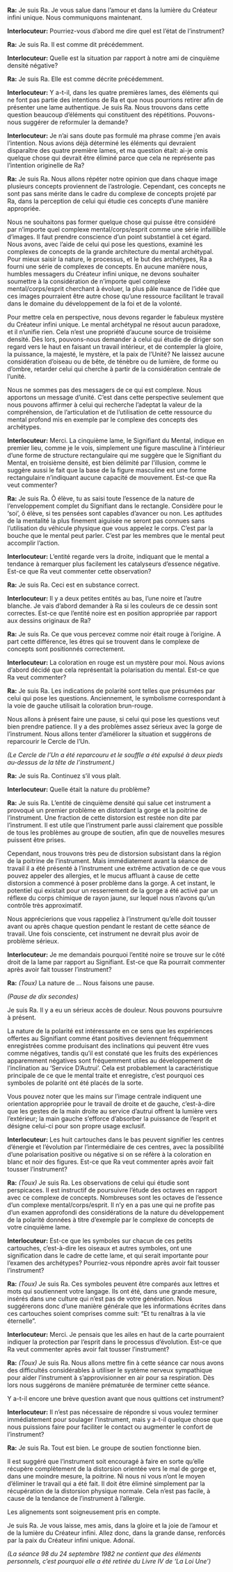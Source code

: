 <p><strong>Ra:</strong> Je suis Ra. Je vous salue dans l’amour et dans la lumière du Créateur infini unique. Nous communiquons maintenant.</p>
<p><strong>Interlocuteur:</strong> Pourriez-vous d’abord me dire quel est l’état de l’instrument?</p>
<p><strong>Ra:</strong> Je suis Ra. Il est comme dit précédemment.</p>
<p><strong>Interlocuteur:</strong> Quelle est la situation par rapport à notre ami de cinquième densité négative?</p>
<p><strong>Ra:</strong> Je suis Ra. Elle est comme décrite précédemment.</p>
<p><strong>Interlocuteur:</strong> Y a-t-il, dans les quatre premières lames, des éléments qui ne font pas partie des intentions de Ra et que nous pourrions retirer afin de présenter une lame authentique. Je suis Ra. Nous trouvons dans cette question beaucoup d’éléments qui constituent des répétitions. Pouvons-nous suggérer de reformuler la demande?</p>
<p><strong>Interlocuteur:</strong> Je n’ai sans doute pas formulé ma phrase comme j’en avais l’intention. Nous avions déjà déterminé les éléments qui devraient disparaître des quatre première lames, et ma question était: ai-je omis quelque chose qui devrait être éliminé parce que cela ne représente pas l’intention originelle de Ra?</p>
<p><strong>Ra:</strong> Je suis Ra. Nous allons répéter notre opinion que dans chaque image plusieurs concepts proviennent de l’astrologie. Cependant, ces concepts ne sont pas sans mérite dans le cadre du complexe de concepts projeté par Ra, dans la perception de celui qui étudie ces concepts d’une manière appropriée.</p>
<p>Nous ne souhaitons pas former quelque chose qui puisse être considéré par n’importe quel complexe mental/corps/esprit comme une série infaillible d’images. Il faut prendre conscience d’un point substantiel à cet égard. Nous avons, avec l’aide de celui qui pose les questions, examiné les complexes de concepts de la grande architecture du mental archétypal. Pour mieux saisir la nature, le processus, et le but des archétypes, Ra a fourni une série de complexes de concepts. En aucune manière nous, humbles messagers du Créateur infini unique, ne devons souhaiter soumettre à la considération de n’importe quel complexe mental/corps/esprit cherchant à évoluer, la plus pâle nuance de l’idée que ces images pourraient être autre chose qu’une ressource facilitant le travail dans le domaine du développement de la foi et de la volonté.</p>
<p>Pour mettre cela en perspective, nous devons regarder le fabuleux mystère du Créateur infini unique. Le mental archétypal ne résout aucun paradoxe, et il n’unifie rien. Cela n’est une propriété d’aucune source de troisième densité. Dès lors, pouvons-nous demander à celui qui étudie de diriger son regard vers le haut en faisant un travail intérieur, et de contempler la gloire, la puissance, la majesté, le mystère, et la paix de l’Unité? Ne laissez aucune considération d’oiseau ou de bête, de ténèbre ou de lumière, de forme ou d’ombre, retarder celui qui cherche à partir de la considération centrale de l’unité.</p>
<p>Nous ne sommes pas des messagers de ce qui est complexe. Nous apportons un message d’unité. C’est dans cette perspective seulement que nous pouvons affirmer à celui qui recherche l’adeptat la valeur de la compréhension, de l’articulation et de l’utilisation de cette ressource du mental profond mis en exemple par le complexe des concepts des archétypes.</p>
<p><strong>Interlocuteur:</strong> Merci. La cinquième lame, le Signifiant du Mental, indique en premier lieu, comme je le vois, simplement une figure masculine à l’intérieur d’une forme de structure rectangulaire qui me suggère que le Signifiant du Mental, en troisième densité, est bien délimité par l’illusion, comme le suggère aussi le fait que la base de la figure masculine est une forme rectangulaire n’indiquant aucune capacité de mouvement. Est-ce que Ra veut commenter?</p>
<p><strong>Ra:</strong> Je suis Ra. Ô élève, tu as saisi toute l’essence de la nature de l’enveloppement complet du Signifiant dans le rectangle. Considère pour le ‘soi’, ô élève, si tes pensées sont capables d’avancer ou non. Les aptitudes de la mentalité la plus finement aiguisée ne seront pas connues sans l’utilisation du véhicule physique que vous appelez le corps. C’est par la bouche que le mental peut parler. C’est par les membres que le mental peut accomplir l’action.</p>
<p><strong>Interlocuteur:</strong> L’entité regarde vers la droite, indiquant que le mental a tendance à remarquer plus facilement les catalyseurs d’essence négative. Est-ce que Ra veut commenter cette observation?</p>
<p><strong>Ra:</strong> Je suis Ra. Ceci est en substance correct.</p>
<p><strong>Interlocuteur:</strong> Il y a deux petites entités au bas, l’une noire et l’autre blanche. Je vais d’abord demander à Ra si les couleurs de ce dessin sont correctes. Est-ce que l’entité noire est en position appropriée par rapport aux dessins originaux de Ra?</p>
<p><strong>Ra:</strong> Je suis Ra. Ce que vous percevez comme noir était rouge à l’origine. A part cette différence, les êtres qui se trouvent dans le complexe de concepts sont positionnés correctement.</p>
<p><strong>Interlocuteur:</strong> La coloration en rouge est un mystère pour moi. Nous avions d’abord décidé que cela représentait la polarisation du mental. Est-ce que Ra veut commenter?</p>
<p><strong>Ra:</strong> Je suis Ra. Les indications de polarité sont telles que présumées par celui qui pose les questions. Anciennement, le symbolisme correspondant à la voie de gauche utilisait la coloration brun-rouge.</p>
<p>Nous allons à présent faire une pause, si celui qui pose les questions veut bien prendre patience. Il y a des problèmes assez sérieux avec la gorge de l’instrument. Nous allons tenter d’améliorer la situation et suggérons de reparcourir le Cercle de l’Un.</p>
<p><em>(Le Cercle de l’Un a été reparcouru et le souffle a été expulsé à deux pieds au-dessus de la tête de l’instrument.)</em></p>
<p><strong>Ra:</strong> Je suis Ra. Continuez s’il vous plaît.</p>
<p><strong>Interlocuteur:</strong> Quelle était la nature du problème?</p>
<p><strong>Ra:</strong> Je suis Ra. L’entité de cinquième densité qui salue cet instrument a provoqué un premier problème en distordant la gorge et la poitrine de l’instrument. Une fraction de cette distorsion est restée non dite par l’instrument. Il est utile que l’instrument parle aussi clairement que possible de tous les problèmes au groupe de soutien, afin que de nouvelles mesures puissent être prises.</p>
<p>Cependant, nous trouvons très peu de distorsion subsistant dans la région de la poitrine de l’instrument. Mais immédiatement avant la séance de travail il a été présenté à l’instrument une extrême activation de ce que vous pouvez appeler des allergies, et le mucus affluant à cause de cette distorsion a commencé à poser problème dans la gorge. A cet instant, le potentiel qui existait pour un resserrement de la gorge a été activé par un réflexe du corps chimique de rayon jaune, sur lequel nous n’avons qu’un contrôle très approximatif.</p>
<p>Nous apprécierions que vous rappeliez à l’instrument qu’elle doit tousser avant ou après chaque question pendant le restant de cette séance de travail. Une fois consciente, cet instrument ne devrait plus avoir de problème sérieux.</p>
<p><strong>Interlocuteur:</strong> Je me demandais pourquoi l’entité noire se trouve sur le côté droit de la lame par rapport au Signifiant. Est-ce que Ra pourrait commenter après avoir fait tousser l’instrument?</p>
<p><strong>Ra:</strong> <em>(Toux)</em> La nature de … Nous faisons une pause.</p>
<p><em>(Pause de dix secondes)</em></p>
<p>Je suis Ra. Il y a eu un sérieux accès de douleur. Nous pouvons poursuivre à présent.</p>
<p>La nature de la polarité est intéressante en ce sens que les expériences offertes au Signifiant comme étant positives deviennent fréquemment enregistrées comme produisant des inclinations qui peuvent être vues comme négatives, tandis qu’il est constaté que les fruits des expériences apparemment négatives sont fréquemment utiles au développement de l’inclination au ‘Service D’Autrui’. Cela est probablement la caractéristique principale de ce que le mental traite et enregistre, c’est pourquoi ces symboles de polarité ont été placés de la sorte.</p>
<p>Vous pouvez noter que les mains sur l’image centrale indiquent une orientation appropriée pour le travail de droite et de gauche, c’est-à-dire que les gestes de la main droite au service d’autrui offrent la lumière vers l’extérieur; la main gauche s’efforce d’absorber la puissance de l’esprit et désigne celui-ci pour son propre usage exclusif.</p>
<p><strong>Interlocuteur:</strong> Les huit cartouches dans le bas peuvent signifier les centres d’énergie et l’évolution par l’intermédiaire de ces centres, avec la possibilité d’une polarisation positive ou négative si on se réfère à la coloration en blanc et noir des figures. Est-ce que Ra veut commenter après avoir fait tousser l’instrument?</p>
<p><strong>Ra:</strong> <em>(Toux)</em> Je suis Ra. Les observations de celui qui étudie sont perspicaces. Il est instructif de poursuivre l’étude des octaves en rapport avec ce complexe de concepts. Nombreuses sont les octaves de l’essence d’un complexe mental/corps/esprit. Il n’y en a pas une qui ne profite pas d’un examen approfondi des considérations de la nature du développement de la polarité données à titre d’exemple par le complexe de concepts de votre cinquième lame.</p>
<p><strong>Interlocuteur:</strong> Est-ce que les symboles sur chacun de ces petits cartouches, c’est-à-dire les oiseaux et autres symboles, ont une signification dans le cadre de cette lame, et qui serait importante pour l’examen des archétypes? Pourriez-vous répondre après avoir fait tousser l’instrument?</p>
<p><strong>Ra:</strong> <em>(Toux)</em> Je suis Ra. Ces symboles peuvent être comparés aux lettres et mots qui soutiennent votre langage. Ils ont été, dans une grande mesure, insérés dans une culture qui n’est pas de votre génération. Nous suggérerons donc d’une manière générale que les informations écrites dans ces cartouches soient comprises comme suit: “Et tu renaîtras à la vie éternelle”.</p>
<p><strong>Interlocuteur:</strong> Merci. Je pensais que les ailes en haut de la carte pourraient indiquer la protection par l’esprit dans le processus d’évolution. Est-ce que Ra veut commenter après avoir fait tousser l’instrument?</p>
<p><strong>Ra:</strong> <em>(Toux)</em> Je suis Ra. Nous allons mettre fin à cette séance car nous avons des difficultés considérables à utiliser le système nerveux sympathique pour aider l’instrument à s’approvisionner en air pour sa respiration. Dès lors nous suggérons de manière prématurée de terminer cette séance.</p>
<p>Y a-t-il encore une brève question avant que nous quittions cet instrument?</p>
<p><strong>Interlocuteur:</strong> Il n’est pas nécessaire de répondre si vous voulez terminer immédiatement pour soulager l’instrument, mais y a-t-il quelque chose que nous puissions faire pour faciliter le contact ou augmenter le confort de l’instrument?</p>
<p><strong>Ra:</strong> Je suis Ra. Tout est bien. Le groupe de soutien fonctionne bien.</p>
<p>Il est suggéré que l’instrument soit encouragé à faire en sorte qu’elle récupère complètement de la distorsion orientée vers le mal de gorge et, dans une moindre mesure, la poitrine. Ni nous ni vous n’ont le moyen d’éliminer le travail qui a été fait. Il doit être éliminé simplement par la récupération de la distorsion physique normale. Cela n’est pas facile, à cause de la tendance de l’instrument à l’allergie.</p>
<p>Les alignements sont soigneusement pris en compte.</p>
<p>Je suis Ra. Je vous laisse, mes amis, dans la gloire et la joie de l’amour et de la lumière du Créateur infini. Allez donc, dans la grande danse, renforcés par la paix du Créateur infini unique. Adonaï.</p>
<p><em>(La séance 98 du 24 septembre 1982 ne contient que des éléments personnels, c’est pourquoi elle a été retirée du Livre IV de ‘La Loi Une’)</em></p>